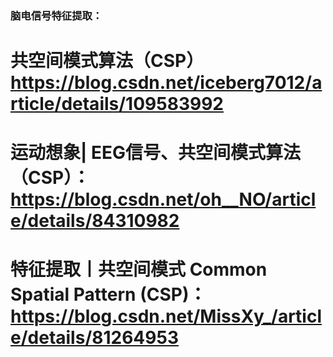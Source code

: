 ### 脑电信号特征提取：
# 共空间模式算法（CSP）https://blog.csdn.net/iceberg7012/article/details/109583992
# 运动想象| EEG信号、共空间模式算法（CSP）：https://blog.csdn.net/oh__NO/article/details/84310982
# 特征提取丨共空间模式 Common Spatial Pattern (CSP)：https://blog.csdn.net/MissXy_/article/details/81264953
